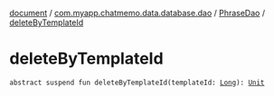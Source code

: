 [document](../../index.md) / [com.myapp.chatmemo.data.database.dao](../index.md) / [PhraseDao](index.md) / [deleteByTemplateId](./delete-by-template-id.md)

# deleteByTemplateId

`abstract suspend fun deleteByTemplateId(templateId: `[`Long`](https://kotlinlang.org/api/latest/jvm/stdlib/kotlin/-long/index.html)`): `[`Unit`](https://kotlinlang.org/api/latest/jvm/stdlib/kotlin/-unit/index.html)
